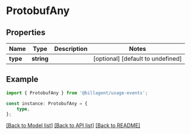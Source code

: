 # ProtobufAny


## Properties

Name | Type | Description | Notes
------------ | ------------- | ------------- | -------------
**type** | **string** |  | [optional] [default to undefined]

## Example

```typescript
import { ProtobufAny } from '@billagent/usage-events';

const instance: ProtobufAny = {
    type,
};
```

[[Back to Model list]](../README.md#documentation-for-models) [[Back to API list]](../README.md#documentation-for-api-endpoints) [[Back to README]](../README.md)
